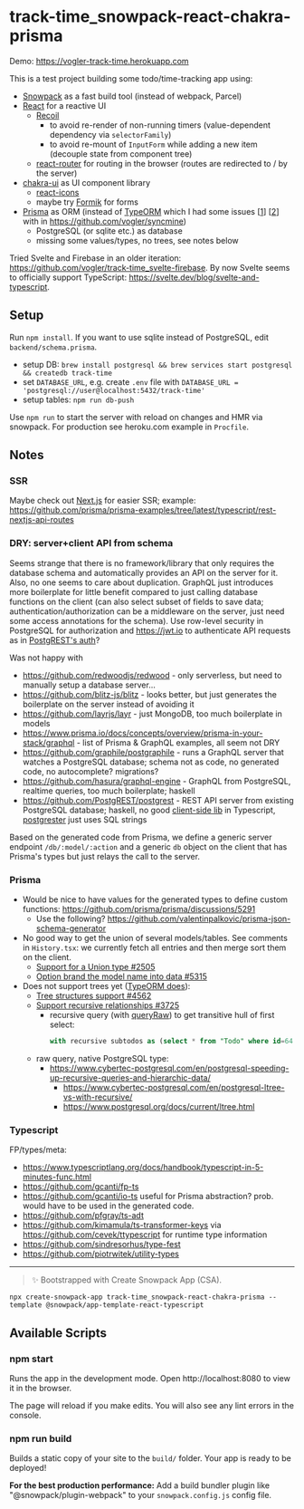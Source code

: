 # track-time_snowpack-react-chakra-prisma

Demo: https://vogler-track-time.herokuapp.com

This is a test project building some todo/time-tracking app using:

- [Snowpack](https://www.snowpack.dev/) as a fast build tool (instead of webpack, Parcel)
- [React](https://reactjs.org/) for a reactive UI
  - [Recoil](https://recoiljs.org/)
    - to avoid re-render of non-running timers (value-dependent dependency via `selectorFamily`)
    - to avoid re-mount of `InputForm` while adding a new item (decouple state from component tree)
  - [react-router](https://reactrouter.com/web) for routing in the browser (routes are redirected to / by the server)
- [chakra-ui](https://chakra-ui.com/) as UI component library
  - [react-icons](https://react-icons.github.io/react-icons)
  - maybe try [Formik](https://formik.org/) for forms
- [Prisma](https://www.prisma.io/) as ORM (instead of [TypeORM](https://github.com/typeorm/typeorm) which I had some issues [[1](https://github.com/typeorm/typeorm/issues/3238)] [[2](https://github.com/typeorm/typeorm/issues/4122)] with in https://github.com/vogler/syncmine)
  - PostgreSQL (or sqlite etc.) as database
  - missing some values/types, no trees, see notes below

Tried Svelte and Firebase in an older iteration: https://github.com/vogler/track-time_svelte-firebase.
By now Svelte seems to officially support TypeScript: https://svelte.dev/blog/svelte-and-typescript.

## Setup
Run `npm install`.
If you want to use sqlite instead of PostgreSQL, edit `backend/schema.prisma`.

- setup DB: `brew install postgresql && brew services start postgresql && createdb track-time`
- set `DATABASE_URL`, e.g. create `.env` file with `DATABASE_URL = 'postgresql://user@localhost:5432/track-time'`
- setup tables: `npm run db-push`

Use `npm run` to start the server with reload on changes and HMR via snowpack.
For production see heroku.com example in `Procfile`.

## Notes
### SSR
Maybe check out [Next.js](https://nextjs.org/) for easier SSR; example: https://github.com/prisma/prisma-examples/tree/latest/typescript/rest-nextjs-api-routes

### DRY: server+client API from schema
Seems strange that there is no framework/library that only requires the database schema and automatically provides an API on the server for it.
Also, no one seems to care about duplication. GraphQL just introduces more boilerplate for little benefit compared to just calling database functions on the client (can also select subset of fields to save data; authentication/authorization can be a middleware on the server, just need some access annotations for the schema).
Use row-level security in PostgreSQL for authorization and https://jwt.io to authenticate API requests as in [PostgREST's auth](https://postgrest.org/en/v7.0.0/auth.html)?

Was not happy with
- https://github.com/redwoodjs/redwood - only serverless, but need to manually setup a database server...
- https://github.com/blitz-js/blitz - looks better, but just generates the boilerplate on the server instead of avoiding it
- https://github.com/layrjs/layr - just MongoDB, too much boilerplate in models
- https://www.prisma.io/docs/concepts/overview/prisma-in-your-stack/graphql - list of Prisma & GraphQL examples, all seem not DRY
- https://github.com/graphile/postgraphile - runs a GraphQL server that watches a PostgreSQL database; schema not as code, no generated code, no autocomplete? migrations?
- https://github.com/hasura/graphql-engine - GraphQL from PostgreSQL, realtime queries, too much boilerplate; haskell
- https://github.com/PostgREST/postgrest - REST API server from existing PostgreSQL database; haskell, no good [client-side lib](https://postgrest.org/en/v7.0.0/ecosystem.html#clientside-libraries) in Typescript, [postgrester](https://github.com/SocialGouv/postgrester) just uses SQL strings

Based on the generated code from Prisma, we define a generic server endpoint `/db/:model/:action` and a generic `db` object on the client that has Prisma's types but just relays the call to the server.

### Prisma
- Would be nice to have values for the generated types to define custom functions: https://github.com/prisma/prisma/discussions/5291
  - Use the following? https://github.com/valentinpalkovic/prisma-json-schema-generator
- No good way to get the union of several models/tables. See comments in `History.tsx`: we currently fetch all entries and then merge sort them on the client.
  - [Support for a Union type #2505](https://github.com/prisma/prisma/issues/2505)
  - [Option brand the model name into data #5315](https://github.com/prisma/prisma/issues/5315)
- Does not support trees yet ([TypeORM does](https://typeorm.io/#/tree-entities)):
  - [Tree structures support #4562](https://github.com/prisma/prisma/issues/4562)
  - [Support recursive relationships #3725](https://github.com/prisma/prisma/issues/3725)
    - recursive query (with [queryRaw](https://www.prisma.io/docs/concepts/components/prisma-client/raw-database-access)) to get transitive hull of first select:
      ~~~sql
      with recursive subtodos as (select * from "Todo" where id=64 union select p.* from "Todo" p inner join subtodos s on s.id = p."parentId") select * from subtodos;`
      ~~~
  - raw query, native PostgreSQL type:
    - https://www.cybertec-postgresql.com/en/postgresql-speeding-up-recursive-queries-and-hierarchic-data/
      - https://www.cybertec-postgresql.com/en/postgresql-ltree-vs-with-recursive/
      - https://www.postgresql.org/docs/current/ltree.html

### Typescript
FP/types/meta:
- https://www.typescriptlang.org/docs/handbook/typescript-in-5-minutes-func.html
- https://github.com/gcanti/fp-ts
- https://github.com/gcanti/io-ts useful for Prisma abstraction? prob. would have to be used in the generated code.
- https://github.com/pfgray/ts-adt
- https://github.com/kimamula/ts-transformer-keys via https://github.com/cevek/ttypescript for runtime type information
- https://github.com/sindresorhus/type-fest
- https://github.com/piotrwitek/utility-types

---

> ✨ Bootstrapped with Create Snowpack App (CSA).

~~~
npx create-snowpack-app track-time_snowpack-react-chakra-prisma --template @snowpack/app-template-react-typescript
~~~

## Available Scripts

### npm start

Runs the app in the development mode.
Open http://localhost:8080 to view it in the browser.

The page will reload if you make edits.
You will also see any lint errors in the console.

### npm run build

Builds a static copy of your site to the `build/` folder.
Your app is ready to be deployed!

**For the best production performance:** Add a build bundler plugin like "@snowpack/plugin-webpack" to your `snowpack.config.js` config file.
